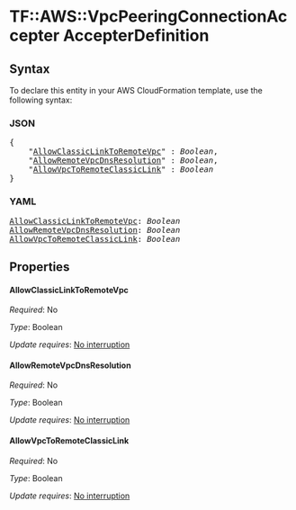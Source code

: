 # TF::AWS::VpcPeeringConnectionAccepter AccepterDefinition

## Syntax

To declare this entity in your AWS CloudFormation template, use the following syntax:

### JSON

<pre>
{
    "<a href="#allowclassiclinktoremotevpc" title="AllowClassicLinkToRemoteVpc">AllowClassicLinkToRemoteVpc</a>" : <i>Boolean</i>,
    "<a href="#allowremotevpcdnsresolution" title="AllowRemoteVpcDnsResolution">AllowRemoteVpcDnsResolution</a>" : <i>Boolean</i>,
    "<a href="#allowvpctoremoteclassiclink" title="AllowVpcToRemoteClassicLink">AllowVpcToRemoteClassicLink</a>" : <i>Boolean</i>
}
</pre>

### YAML

<pre>
<a href="#allowclassiclinktoremotevpc" title="AllowClassicLinkToRemoteVpc">AllowClassicLinkToRemoteVpc</a>: <i>Boolean</i>
<a href="#allowremotevpcdnsresolution" title="AllowRemoteVpcDnsResolution">AllowRemoteVpcDnsResolution</a>: <i>Boolean</i>
<a href="#allowvpctoremoteclassiclink" title="AllowVpcToRemoteClassicLink">AllowVpcToRemoteClassicLink</a>: <i>Boolean</i>
</pre>

## Properties

#### AllowClassicLinkToRemoteVpc

_Required_: No

_Type_: Boolean

_Update requires_: [No interruption](https://docs.aws.amazon.com/AWSCloudFormation/latest/UserGuide/using-cfn-updating-stacks-update-behaviors.html#update-no-interrupt)

#### AllowRemoteVpcDnsResolution

_Required_: No

_Type_: Boolean

_Update requires_: [No interruption](https://docs.aws.amazon.com/AWSCloudFormation/latest/UserGuide/using-cfn-updating-stacks-update-behaviors.html#update-no-interrupt)

#### AllowVpcToRemoteClassicLink

_Required_: No

_Type_: Boolean

_Update requires_: [No interruption](https://docs.aws.amazon.com/AWSCloudFormation/latest/UserGuide/using-cfn-updating-stacks-update-behaviors.html#update-no-interrupt)

